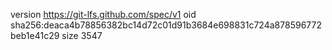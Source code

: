 version https://git-lfs.github.com/spec/v1
oid sha256:deaca4b78856382bc14d72c01d91b3684e698831c724a878596772beb1e41c29
size 3547
